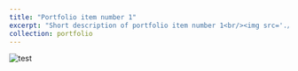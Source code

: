 ```yaml
---
title: "Portfolio item number 1"
excerpt: "Short description of portfolio item number 1<br/><img src='./images/microplastics.JPG'>"
collection: portfolio
---
```

![test](https://a20070348.github.io/Shuolin-Xiao.github.io/images/windfarm.JPG)


